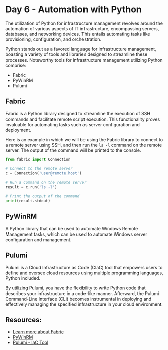 # Day 6 - Automation with Python

The utilization of Python for infrastructure management revolves around the automation of various aspects of IT infrastructure, encompassing servers, databases, and networking devices. This entails automating tasks like provisioning, configuration, and orchestration.

Python stands out as a favored language for infrastructure management, boasting a variety of tools and libraries designed to streamline these processes. Noteworthy tools for infrastructure management utilizing Python comprise:

 - Fabric
 - PyWinRM
 - Pulumi

## Fabric

Fabric is a Python library designed to streamline the execution of SSH commands and facilitate remote script execution. This functionality proves invaluable for automating tasks such as server configuration and deployment.

Here is an example in which we will be using the Fabric library to connect to a remote server using SSH, and then run the `ls -l` command on the remote server. The output of the command will be printed to the console.

``` python
from fabric import Connection

# Connect to the remote server
c = Connection('user@remote.host')

# Run a command on the remote server
result = c.run('ls -l')

# Print the output of the command
print(result.stdout)
```

## PyWinRM

 A Python library that can be used to automate Windows Remote Management tasks, which can be used to automate Windows server configuration and management.

## Pulumi

Pulumi is a Cloud Infrastructure as Code (CIaC) tool that empowers users to define and oversee cloud resources using multiple programming languages, Python included.

By utilizing Pulumi, you have the flexibility to write Python code that describes your infrastructure in a code-like manner. Afterward, the Pulumi Command-Line Interface (CLI) becomes instrumental in deploying and effectively managing the specified infrastructure in your cloud environment.


## Resources:

- [Learn more about Fabric](https://docs.fabfile.org/en/stable/index.html)
- [PyWinRM](https://github.com/diyan/pywinrm)
- [Pulumi - IaC Tool](https://www.pulumi.com/docs/reference/pkg/python/pulumi/)

